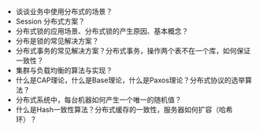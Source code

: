 - 谈谈业务中使用分布式的场景？
- Session 分布式方案？
- 分布式锁的应用场景、分布式锁的产生原因、基本概念？
- 分布是锁的常见解决方案？
- 分布式事务的常见解决方案？分布式事务，操作两个表不在一个库，如何保证一致性？
- 集群与负载均衡的算法与实现？
- 什么是CAP理论，什么是Base理论，什么是Paxos理论？分布式协议的选举算法？
- 分布式系统中，每台机器如何产生一个唯一的随机值？
- 什么是Hash一致性算法？分布式缓存的一致性，服务器如何扩容（哈希环）？

